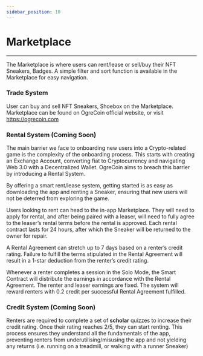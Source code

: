 ```yaml
---
sidebar_position: 10
---
```


# Marketplace

***

The Marketplace is where users can rent/lease or sell/buy their NFT Sneakers, Badges. A simple filter and sort function is available in the Marketplace for easy navigation.

### Trade System

User can buy and sell NFT Sneakers, Shoebox on the Marketplace. Marketplace can be found on OgreCoin official website, or visit https://ogrecoin.com

### Rental System (Coming Soon)

The main barrier we face to onboarding new users into a Crypto-related game is the complexity of the onboarding process. This starts with creating an Exchange Account, converting fiat to Cryptocurrency and navigating Web 3.0 with a Decentralized Wallet. OgreCoin aims to breach this barrier by introducing a Rental System.

By offering a smart rent/lease system, getting started is as easy as downloading the app and renting a Sneaker, ensuring that new users will not be deterred from exploring the game.

Users looking to rent can head to the in-app Marketplace. They will need to apply for rental, and after being paired with a leaser, will need to fully agree to the leaser’s rental terms before the rental is approved. Each rental contract lasts for 24 hours, after which the Sneaker will be returned to the owner for repair.

A Rental Agreement can stretch up to 7 days based on a renter’s credit rating. Failure to fulfill the terms stipulated in the Rental Agreement will result in a 1-star deduction from the renter’s credit rating.

Whenever a renter completes a session in the Solo Mode, the Smart Contract will distribute the earnings in accordance with the Rental Agreement. The renter and leaser earnings are fixed. The system will reward renters with 0.2 credit per successful Rental Agreement fulfilled.
### Credit System (Coming Soon)

Renters are required to complete a set of **scholar** quizzes to increase their credit rating. Once their rating reaches 2/5, they can start renting. This process ensures they understand all the fundamentals of the app, preventing renters from underutilising/misusing the app and not yielding any returns (i.e. running on a treadmill, or walking with a runner Sneaker)
